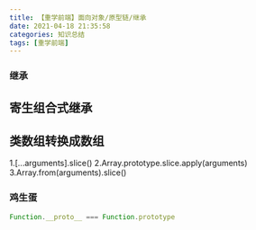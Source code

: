 ```yaml
---
title: 【重学前端】面向对象/原型链/继承
date: 2021-04-18 21:35:58
categories: 知识总结
tags: [重学前端]
---
```


### 继承

## 寄生组合式继承

## 类数组转换成数组

 1.[...arguments].slice()
 2.Array.prototype.slice.apply(arguments)
 3.Array.from(arguments).slice()

### 鸡生蛋

```js
Function.__proto__ === Function.prototype
```
